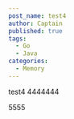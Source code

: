 ```yaml
---
post_name: test4
author: Captain
published: true
tags:
  - Go
  - Java
categories:
  - Memory
---
```

test4
4444444

5555

